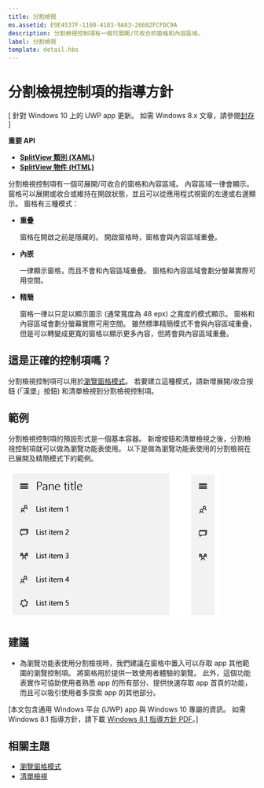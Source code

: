 ```yaml
---
title: 分割檢視
ms.assetid: E9E4537F-1160-4183-9A83-26602FCFDC9A
description: 分割檢視控制項有一個可展開/可收合的窗格和內容區域。
label: 分割檢視
template: detail.hbs
---
```


# 分割檢視控制項的指導方針


\[ 針對 Windows 10 上的 UWP app 更新。 如需 Windows 8.x 文章，請參閱[封存](http://go.microsoft.com/fwlink/p/?linkid=619132) \]


**重要 API**

-   [**SplitView 類別 (XAML)**](https://msdn.microsoft.com/library/windows/apps/dn864360)
-   [**SplitView 物件 (HTML)**](https://msdn.microsoft.com/library/windows/apps/dn919970)

分割檢視控制項有一個可展開/可收合的窗格和內容區域。 內容區域一律會顯示。 窗格可以展開或收合或維持在開啟狀態，並且可以從應用程式視窗的左邊或右邊顯示。 窗格有三種模式：

-   **重疊**

    窗格在開啟之前是隱藏的。 開啟窗格時，窗格會與內容區域重疊。

-   **內嵌**

    一律顯示窗格，而且不會和內容區域重疊。 窗格和內容區域會劃分螢幕實際可用空間。

-   **精簡**

    窗格一律以只足以顯示圖示 (通常寬度為 48 epx) 之寬度的模式顯示。 窗格和內容區域會劃分螢幕實際可用空間。 雖然標準精簡模式不會與內容區域重疊，但是可以轉變成更寬的窗格以顯示更多內容，但將會與內容區域重疊。

## <span id="Is_this_the_right_control_"> </span> <span id="is_this_the_right_control_"> </span> <span id="IS_THIS_THE_RIGHT_CONTROL_"> </span>這是正確的控制項嗎？


分割檢視控制項可以用於[瀏覽窗格模式](nav-pane.md)。 若要建立這種模式，請新增展開/收合按鈕 (「漢堡」按鈕) 和清單檢視到分割檢視控制項。

## <span id="Examples"> </span> <span id="examples"> </span> <span id="EXAMPLES"> </span>範例


分割檢視控制項的預設形式是一個基本容器。 新增按鈕和清單檢視之後，分割檢視控制項就可以做為瀏覽功能表使用。 以下是做為瀏覽功能表使用的分割檢視在已展開及精簡模式下的範例。

![重疊模式與精簡模式之分割檢視功能表的範例](images/controls-splitview-menu01.png)
## <span id="Recommendations"> </span> <span id="recommendations"> </span> <span id="RECOMMENDATIONS"> </span>建議


-   為瀏覽功能表使用分割檢視時，我們建議在窗格中置入可以存取 app 其他範圍的瀏覽控制項。 將窗格用於提供一致使用者體驗的瀏覽。 此外，這個功能表實作可協助使用者熟悉 app 的所有部分、提供快速存取 app 首頁的功能，而且可以吸引使用者多探索 app 的其他部分。

\[本文包含通用 Windows 平台 (UWP) app 與 Windows 10 專屬的資訊。 如需 Windows 8.1 指導方針，請下載 [Windows 8.1 指導方針 PDF](https://go.microsoft.com/fwlink/p/?linkid=258743)。\]

## <span id="related_topics"> </span>相關主題


* [瀏覽窗格模式](nav-pane.md)
* [清單檢視](lists.md)
 

 






<!--HONumber=Mar16_HO1-->


